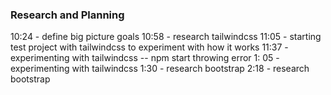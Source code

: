 ### Research and Planning
10:24 - define big picture goals
10:58 - research tailwindcss
11:05 - starting test project with tailwindcss to experiment with how it works
11:37 - experimenting with tailwindcss -- npm start throwing error
1: 05 - experimenting with tailwindcss
1:30 - research bootstrap
2:18 - research bootstrap